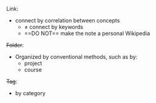 Link:
- connect by correlation between concepts
	- $\neq$ connect by keywords
	- ==DO NOT== make the note a personal Wikipedia

~~Folder~~:
- Organized by conventional methods, such as by:
	- project
	- course

~~Tag~~:
- by category